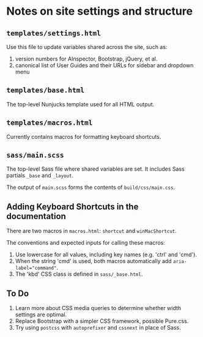 # Notes on site settings and structure

## <code>templates/settings.html</code>

Use this file to update variables shared across the site, such as:

1. version numbers for AInspector, Bootstrap, jQuery, et al.
1. canonical list of User Guides and their URLs for sidebar and dropdown menu

## <code>templates/base.html</code>

The top-level Nunjucks template used for all HTML output.

## <code>templates/macros.html</code>

Currently contains macros for formatting keyboard shortcuts.

## <code>sass/main.scss</code>

The top-level Sass file where shared variables are set. It includes Sass partials <code>_base</code> and <code>_layout</code>.

The output of <code>main.scss</code> forms the contents of <code>build/css/main.css</code>.

## Adding Keyboard Shortcuts in the documentation

There are two macros in <code>macros.html</code>: <code>shortcut</code> and <code>winMacShortcut</code>.

The conventions and expected inputs for calling these macros:

1. Use lowercase for all values, including key names (e.g. 'ctrl' and 'cmd').
2. When the string 'cmd' is used, both macros automatically add <code>aria-label="command"</code>.
3. The 'kbd' CSS class is defined in <code>sass/_base.html</code>.

## To Do

1. Learn more about CSS media queries to determine whether width settings are optimal.
1. Replace Bootstrap with a simpler CSS framework, possible Pure.css.
1. Try using <code>postcss</code> with <code>autoprefixer</code> and <code>cssnext</code> in place of Sass.
